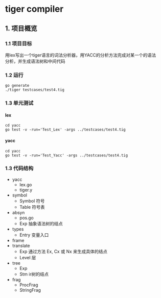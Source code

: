 # tiger compiler
## 1. 项目概览
### 1.1 项目目标
用lex写出一个tiger语言的词法分析器，用YACC的分析方法完成对某一个的语法分析，并生成语法树和中间代码

### 1.2 运行
```
go generate
./tiger testcases/test4.tig
```
### 1.3 单元测试
#### lex 
```
cd yacc
go test -v -run='Test_Lex' -args ../testcases/test4.tig
```
#### yacc 
```
cd yacc
go test -v -run='Test_Yacc' -args ../testcases/test4.tig
```
### 1.3 代码结构

* yacc
    * lex.go
    * tiger.y
* symbol
    * Symbol 符号
    * Table 符号表
* absyn
    * pos.go
    * Exp 抽象语法树的结点
* types
    * Entry 变量入口
* frame
* translate
    * Exp 通过方法 Ex, Cx 或 Nx 来生成具体的结点
    * Level 层
* tree 
    * Exp
    * Stm ir树的结点
* frag
    * ProcFrag
    * StringFrag